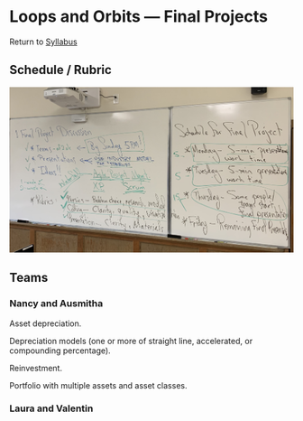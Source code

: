 # Loops and Orbits &mdash; Final Projects

Return to [Syllabus](http://physics.stmarys-ca.edu/faculty/brianhill/courses/Jan033/20J/index.html)

## Schedule / Rubric

![Board Notes](./FinalProjectSchedule.jpeg)

## Teams

### Nancy and Ausmitha

Asset depreciation.

Depreciation models (one or more of straight line, accelerated, or compounding percentage).

Reinvestment.

Portfolio with multiple assets and asset classes.

### Laura and Valentin
